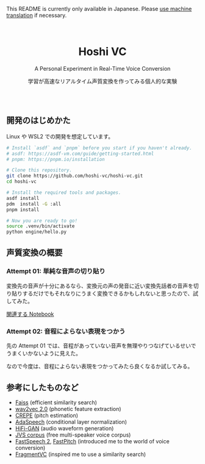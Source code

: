 This README is currently only available in Japanese.
Please [use machine translation](https://github-com.translate.goog/hoshi-vc/hoshi-vc/blob/main/README.md?_x_tr_sl=ja&_x_tr_tl=en&_x_tr_hl=en&_x_tr_pto=wapp) if necessary.

<!-- Note: Translations are welcome. (although this documentation is still incomplete...) -->

<br>
<div align="center">
  <h1>Hoshi VC</h1>
  <p>A Personal Experiment in Real-Time Voice Conversion</p>
  <p>学習が高速なリアルタイム声質変換を作ってみる個人的な実験</p>
</div>
<br>
<br>

<!-- TODO: Add link to the demo and wandb. -->

## 開発のはじめかた

Linux や WSL2 での開発を想定しています。

```bash
# Install `asdf` and `pnpm` before you start if you haven't already.
# asdf: https://asdf-vm.com/guide/getting-started.html
# pnpm: https://pnpm.io/installation

# Clone this repository.
git clone https://github.com/hoshi-vc/hoshi-vc.git
cd hoshi-vc

# Install the required tools and packages.
asdf install
pdm  install -G :all
pnpm install

# Now you are ready to go!
source .venv/bin/activate
python engine/hello.py
```

<!-- TODO: 環境構築の方法だけじゃなくて、学習の走らせ方などまで書きたい。 -->

## 声質変換の概要

### Attempt 01: 単純な音声の切り貼り

変換先の音声が十分にあるなら、変換元の声の発音に近い変換先話者の音声を切り貼りするだけでもそれなりにうまく変換できるかもしれないと思ったので、試してみた。

[関連する Notebook](engine/attempt01.ipynb)

### Attempt 02: 音程によらない表現をつかう

先の Attempt 01 では、音程があっていない音声を無理やりつなげているせいでうまくいかないように見えた。

なので今度は、音程によらない表現をつかってみたら良くなるか試してみる。

<!-- TODO: [関連する Notebook](engine/attempt02.ipynb) -->

<!-- TODO: Write more details, results, observations, and conclusions. -->

## 参考にしたものなど

- [Faiss](https://github.com/facebookresearch/faiss) (efficient similarity search)
- [wav2vec 2.0](https://arxiv.org/abs/2006.11477) (phonetic feature extraction)
- [CREPE](https://arxiv.org/abs/1802.06182) (pitch estimation)
- [AdaSpeech](https://arxiv.org/abs/2103.00993) (conditional layer normalization)
- [HiFi-GAN](https://github.com/jik876/hifi-gan) (audio waveform generation)
- [JVS corpus](https://arxiv.org/abs/1908.06248) (free multi-speaker voice corpus)
- [FastSpeech 2](https://arxiv.org/abs/2006.04558), [FastPitch](https://arxiv.org/abs/2006.06873) (introduced me to the world of voice conversion)
- [FragmentVC](https://arxiv.org/abs/2010.14150) (inspired me to use a similarity search)

<!-- TODO: Comprehensive list of references. -->
